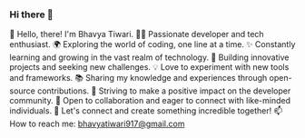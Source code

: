 ### Hi there 👋

👋 Hello, there! I'm Bhavya Tiwari.
👨‍💻 Passionate developer and tech enthusiast.
🌍 Exploring the world of coding, one line at a time.
✨ Constantly learning and growing in the vast realm of technology.
🚀 Building innovative projects and seeking new challenges.
💡 Love to experiment with new tools and frameworks.
📚 Sharing my knowledge and experiences through open-source contributions.
🎯 Striving to make a positive impact on the developer community.
🤝 Open to collaboration and eager to connect with like-minded individuals.
💬 Let's connect and create something incredible together!
📫 How to reach me: bhavyatiwari917@gmail.com


